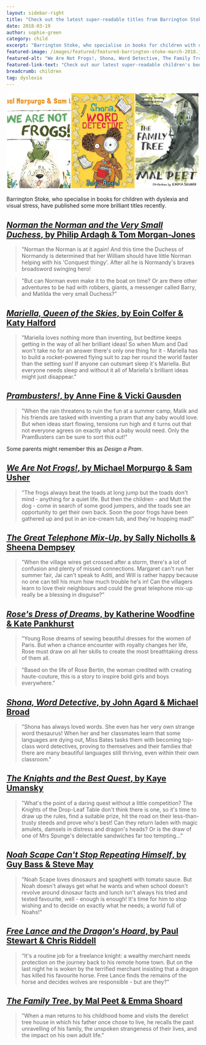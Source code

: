 ```yaml
---
layout: sidebar-right
title: "Check out the latest super-readable titles from Barrington Stoke"
date: 2018-03-19
author: sophie-green
category: child
excerpt: "Barrington Stoke, who specialise in books for children with dyslexia and visual stress, have published some brilliant titles recently."
featured-image: /images/featured/featured-barrington-stoke-march-2018.jpg
featured-alt: "We Are Not Frogs!, Shona, Word Detective, The Family Tree"
featured-link-text: "Check out our latest super-readable children's books."
breadcrumb: children
tag: dyslexia
---
```


![We Are Not Frogs!, Shona, Word Detective, The Family Tree](/images/featured/featured-barrington-stoke-march-2018.jpg)

Barrington Stoke, who specialise in books for children with dyslexia and visual stress, have published some more brilliant titles recently.

## [<cite>Norman the Norman and the Very Small Duchess</cite>, by Philip Ardagh & Tom Morgan-Jones](https://suffolk.spydus.co.uk/cgi-bin/spydus.exe/ENQ/OPAC/BIBENQ?BRN=2389954)

> "Norman the Norman is at it again! And this time the Duchess of Normandy is determined that her William should have little Norman helping with his 'Conquest thingy'. After all he is Normandy's braves broadsword swinging hero!

> "But can Norman even make it to the boat on time? Or are there other adventures to be had with robbers, giants, a messenger called Barry, and Matilda the very small Duchess?"

## [<cite>Mariella, Queen of the Skies</cite>, by Eoin Colfer & Katy Halford](https://suffolk.spydus.co.uk/cgi-bin/spydus.exe/ENQ/OPAC/BIBENQ?BRN=2389955)

> "Mariella loves nothing more than inventing, but bedtime keeps getting in the way of all her brilliant ideas! So when Mum and Dad won't take no for an answer there's only one thing for it - Mariella has to build a rocket-powered flying suit to zap her round the world faster than the setting sun! If anyone can outsmart sleep it's Mariella. But everyone needs sleep and without it all of Mariella's brilliant ideas might just disappear."

## [<cite>Prambusters!</cite>, by Anne Fine & Vicki Gausden](https://suffolk.spydus.co.uk/cgi-bin/spydus.exe/ENQ/OPAC/BIBENQ?BRN=2317346)

> "When the rain threatens to ruin the fun at a summer camp, Malik and his friends are tasked with inventing a pram that any baby would love. But when ideas start flowing, tensions run high and it turns out that not everyone agrees on exactly what a baby would need. Only the PramBusters can be sure to sort this out!"

Some parents might remember this as <cite>Design a Pram</cite>.

## [<cite>We Are Not Frogs!</cite>, by Michael Morpurgo & Sam Usher](https://suffolk.spydus.co.uk/cgi-bin/spydus.exe/ENQ/OPAC/BIBENQ?BRN=2322969)

> "The frogs always beat the toads at long jump but the toads don't mind - anything for a quiet life. But then the children - and Mutt the dog - come in search of some good jumpers, and the toads see an opportunity to get their own back. Soon the poor frogs have been gathered up and put in an ice-cream tub, and they're hopping mad!"

## [<cite>The Great Telephone Mix-Up</cite>, by Sally Nicholls & Sheena Dempsey](https://suffolk.spydus.co.uk/cgi-bin/spydus.exe/ENQ/OPAC/BIBENQ?BRN=2353669)

> "When the village wires get crossed after a storm, there's a lot of confusion and plenty of missed connections. Margaret can't run her summer fair, Jai can't speak to Aditi, and Will is rather happy because no one can tell his mum how much trouble he's in! Can the villagers learn to love their neighbours and could the great telephone mix-up really be a blessing in disguise?"

## [<cite>Rose's Dress of Dreams</cite>, by Katherine Woodfine & Kate Pankhurst](https://suffolk.spydus.co.uk/cgi-bin/spydus.exe/ENQ/OPAC/BIBENQ?BRN=2353670)

> "Young Rose dreams of sewing beautiful dresses for the women of Paris. But when a chance encounter with royalty changes her life, Rose must draw on all her skills to create the most breathtaking dress of them all.

> "Based on the life of Rose Bertin, the woman credited with creating haute-couture, this is a story to inspire bold girls and boys everywhere."

## [<cite>Shona, Word Detective</cite>, by John Agard & Michael Broad](https://suffolk.spydus.co.uk/cgi-bin/spydus.exe/ENQ/OPAC/BIBENQ?BRN=2332623)

> "Shona has always loved words. She even has her very own strange word thesaurus! When her and her classmates learn that some languages are dying out, Miss Bates tasks them with becoming top-class word detectives, proving to themselves and their families that there are many beautiful languages still thriving, even within their own classroom."

## [<cite>The Knights and the Best Quest</cite>, by Kaye Umansky](https://suffolk.spydus.co.uk/cgi-bin/spydus.exe/ENQ/OPAC/BIBENQ?BRN=2381036)

> "What's the point of a daring quest without a little competition? The Knights of the Drop-Leaf Table don't think there is one, so it's time to draw up the rules, find a suitable prize, hit the road on their less-than-trusty steeds and prove who's best! Can they return laden with magic amulets, damsels in distress and dragon's heads? Or is the draw of one of Mrs Spunge's delectable sandwiches far too tempting..."

## [<cite>Noah Scape Can't Stop Repeating Himself</cite>, by Guy Bass & Steve May](https://suffolk.spydus.co.uk/cgi-bin/spydus.exe/ENQ/OPAC/BIBENQ?BRN=2332622)

> "Noah Scape loves dinosaurs and spaghetti with tomato sauce. But Noah doesn't always get what he wants and when school doesn't revolve around dinosaur facts and lunch isn't always his tried and tested favourite, well - enough is enough! It's time for him to stop wishing and to decide on exactly what he needs; a world full of Noahs!"

## [<cite>Free Lance and the Dragon's Hoard</cite>, by Paul Stewart & Chris Riddell](https://suffolk.spydus.co.uk/cgi-bin/spydus.exe/ENQ/OPAC/BIBENQ?BRN=2322968)

> "It's a routine job for a freelance knight: a wealthy merchant needs protection on the journey back to his remote home town. But on the last night he is woken by the terrified merchant insisting that a dragon has killed his favourite horse. Free Lance finds the remains of the horse and decides wolves are responsible - but are they?"

## [<cite>The Family Tree</cite>, by Mal Peet & Emma Shoard](https://suffolk.spydus.co.uk/cgi-bin/spydus.exe/ENQ/OPAC/BIBENQ?BRN=2381033)

> "When a man returns to his childhood home and visits the derelict tree house in which his father once chose to live, he recalls the past unravelling of his family, the unspoken strangeness of their lives, and the impact on his own adult life."
